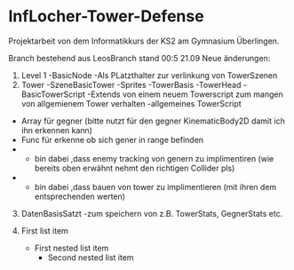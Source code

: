 # InfLocher-Tower-Defense

Projektarbeit von dem Informatikkurs der KS2 am Gymnasium Überlingen.

Branch bestehend aus LeosBranch stand 00:5 21.09
Neue änderungen:

1. Level 1
-BasicNode
-Als PLatzthalter zur verlinkung von TowerSzenen
2. Tower
-SzeneBasicTower
-Sprites
-TowerBasis
-TowerHead
-BasicTowerScript 
-Extends von einem neuem Towerscript zum mangen von allgemienem Tower verhalten
-allgemeines TowerScript
- Array für gegner (bitte nutzt für den gegner KinematicBody2D damit ich ihn erkennen kann)
- Func für erkenne ob sich gener in range befinden
- + bin dabei ,dass enemy tracking von genern zu implimentiren (wie bereits oben erwähnt nehmt den richtigen Collider pls)
- + bin dabei ,dass bauen von tower zu implimentieren (mit ihren dem entsprechenden werten)
3. DatenBasisSatzt
-zum speichern von z.B. TowerStats, GegnerStats etc.


1. First list item
   - First nested list item
     - Second nested list item
